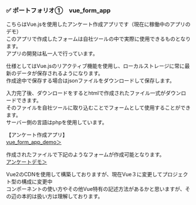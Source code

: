 ### ✅ ポートフォリオ①　vue_form_app
こちらはVue.jsを使用したアンケート作成アプリです（現在に稼働中のアプリのデモ）   
このアプリで作成したフォームは自社ツールの中で実際に使用できるものとなります。   
アプリの開発は私一人で行っています。   

仕様としてはVue.jsのリアクティブ機能を使用し、ローカルストレージに常に最新のデータが保存されるようになります。   
作成途中で保存する場合はjsonファイルをダウンロードして保存します。   

入力完了後、ダウンロードをするとhtmlで作成されたファイル一式がダウンロードできます。   
そのファイルを自社ツールに取り込むことでフォームとして使用することができます。   
サーバー側の言語はphpを使用しています。   

【アンケート作成アプリ】   
 [vue_form_app_demo＞](https://v9h1ss.net/take/stable/index.php)

作成されたファイルで下記のようなフォームが作成可能となります。   
 [アンケートデモ＞](https://help.ecai.jp/form/liff_basic1.2_r4e/)


Vue2のCDNを使用して構築しておりますが、現在Vue３に変更してプロジェクト型の構成に変更中   
コンポーネントの使い方やその他Vue特有の記述方法があるかと思いますが、その辺の本的は扱い方は理解しております。   

